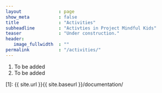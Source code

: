 ```yaml
---
layout              : page
show_meta           : false
title               : "Activities"
subheadline         : "Activties in Project Mindful Kids"
teaser              : "Under construction."
header:
   image_fullwidth  : ""
permalink           : "/activities/"
---
```

1. To be added
1. To be added



 [1]: {{ site.url }}{{ site.baseurl }}/documentation/
